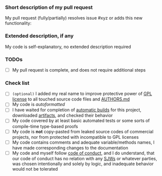 ### Short description of my pull request

My pull request (fully/partially) resolves issue #xyz or adds this new functionality:



### Extended description, if any

My code is self-explanatory, no extended description required

### TODOs

- [ ] My pull request is complete, and does not require additional steps

### Check list

- [ ] `(optional)` I added my real name to improve protective power of [GPL license](https://en.wikipedia.org/wiki/GNU_General_Public_License) to all touched source code files and [AUTHORS.md](https://github.com/GreenteaOS/Tofita/blob/master/AUTHORS.md)
- [ ] My code is *autoformatted*
- [ ] I have waited for completion of [automatic builds](https://ci.appveyor.com/project/PeyTy/tofita) for this project, downloaded [artifacts](https://ci.appveyor.com/project/PeyTy/tofita/build/artifacts), and checked their behavior
- [ ] My code covered by at least basic automated tests or some sorts of compile-time type-based proofs
- [ ] My code is **not** copy-pasted from leaked source codes of commercial projects, nor from protected with incompatible to GPL licenses
- [ ] My code contains comments and adequate variable/methods names, I have made corresponding changes to the documentation
- [ ] My code and myself follow [code of conduct](https://github.com/GreenteaOS/Greentea/blob/master/CODE_OF_CONDUCT.md#code-of-conduct), and I do understand,
that our code of conduct has no relation with any [SJWs](https://en.wikipedia.org/wiki/Social_justice_warrior) or whatever parties,
was chosen intentionally and solely by logic, and inadequate behavior would not be tolerated
